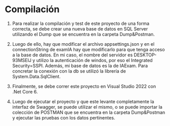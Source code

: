 # Compilación

1. Para realizar la compilación y test de este proyecto de una forma correcta, se debe crear una nueva base de datos en SQL Server utilizando el Dump que se encuentra en la carpeta Dump&Postman.

2. Luego de ello, hay que modificar el archivo appsettings.json y en el connectionString de examIA hay que modificarlo para que tenga acceso a la base de datos. En mi caso, el nombre del servidor es DESKTOP-93MSEIJ y utilizo la autenticación de windos, por eso el Integrated Security=SSPI. Además, mi base de datos es la de IAExam. Para concretar la conexión con la db se utilizó la librería de System.Data.SqlClient.

3. Finalmente, se debe correr este proyecto en Visual Studio 2022 con .Net Core 6.

4. Luego de ejecutar el proyecto y que este levante completamente la interfaz de Swagger, se puede utilizar el mismo, o se puede importar la colección de POSTMAN que se encuentra en la carpeta Dump&Postman y ejecutar las pruebas con los datos pertinentes.
